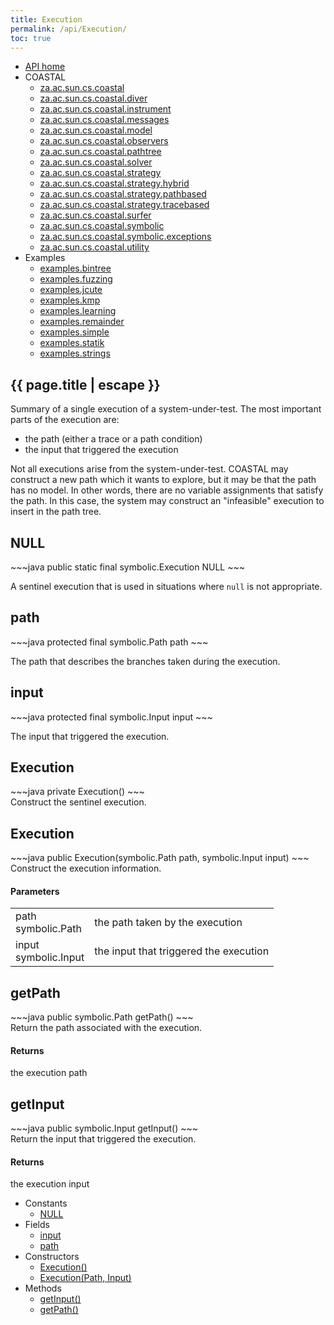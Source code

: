 ```yaml
---
title: Execution
permalink: /api/Execution/
toc: true
---
```


<section class="sidetoc">
<ul class="section-nav">
<li class="toc-entry toc-h2">
<a class="top" href="{{ '/api/' | relative_url }}">API home</a>
</li>
<li class="toc-entry toc-h2">
COASTAL<ul>
<li class="toc-entry toc-h3">
<a href="{{ '/api/za.ac.sun.cs.coastal/' | relative_url }}">za.ac.sun.cs.coastal</a></li>
<li class="toc-entry toc-h3">
<a href="{{ '/api/za.ac.sun.cs.coastal.diver/' | relative_url }}">za.ac.sun.cs.coastal.diver</a></li>
<li class="toc-entry toc-h3">
<a href="{{ '/api/za.ac.sun.cs.coastal.instrument/' | relative_url }}">za.ac.sun.cs.coastal.instrument</a></li>
<li class="toc-entry toc-h3">
<a href="{{ '/api/za.ac.sun.cs.coastal.messages/' | relative_url }}">za.ac.sun.cs.coastal.messages</a></li>
<li class="toc-entry toc-h3">
<a href="{{ '/api/za.ac.sun.cs.coastal.model/' | relative_url }}">za.ac.sun.cs.coastal.model</a></li>
<li class="toc-entry toc-h3">
<a href="{{ '/api/za.ac.sun.cs.coastal.observers/' | relative_url }}">za.ac.sun.cs.coastal.observers</a></li>
<li class="toc-entry toc-h3">
<a href="{{ '/api/za.ac.sun.cs.coastal.pathtree/' | relative_url }}">za.ac.sun.cs.coastal.pathtree</a></li>
<li class="toc-entry toc-h3">
<a href="{{ '/api/za.ac.sun.cs.coastal.solver/' | relative_url }}">za.ac.sun.cs.coastal.solver</a></li>
<li class="toc-entry toc-h3">
<a href="{{ '/api/za.ac.sun.cs.coastal.strategy/' | relative_url }}">za.ac.sun.cs.coastal.strategy</a></li>
<li class="toc-entry toc-h3">
<a href="{{ '/api/za.ac.sun.cs.coastal.strategy.hybrid/' | relative_url }}">za.ac.sun.cs.coastal.strategy.hybrid</a></li>
<li class="toc-entry toc-h3">
<a href="{{ '/api/za.ac.sun.cs.coastal.strategy.pathbased/' | relative_url }}">za.ac.sun.cs.coastal.strategy.pathbased</a></li>
<li class="toc-entry toc-h3">
<a href="{{ '/api/za.ac.sun.cs.coastal.strategy.tracebased/' | relative_url }}">za.ac.sun.cs.coastal.strategy.tracebased</a></li>
<li class="toc-entry toc-h3">
<a href="{{ '/api/za.ac.sun.cs.coastal.surfer/' | relative_url }}">za.ac.sun.cs.coastal.surfer</a></li>
<li class="toc-entry toc-h3">
<a href="{{ '/api/za.ac.sun.cs.coastal.symbolic/' | relative_url }}">za.ac.sun.cs.coastal.symbolic</a></li>
<li class="toc-entry toc-h3">
<a href="{{ '/api/za.ac.sun.cs.coastal.symbolic.exceptions/' | relative_url }}">za.ac.sun.cs.coastal.symbolic.exceptions</a></li>
<li class="toc-entry toc-h3">
<a href="{{ '/api/za.ac.sun.cs.coastal.utility/' | relative_url }}">za.ac.sun.cs.coastal.utility</a></li>
</ul>
</li>
<li class="toc-entry toc-h2">
Examples<ul>
<li class="toc-entry toc-h3">
<a href="{{ '/api/examples.bintree/' | relative_url }}">examples.bintree</a></li>
<li class="toc-entry toc-h3">
<a href="{{ '/api/examples.fuzzing/' | relative_url }}">examples.fuzzing</a></li>
<li class="toc-entry toc-h3">
<a href="{{ '/api/examples.jcute/' | relative_url }}">examples.jcute</a></li>
<li class="toc-entry toc-h3">
<a href="{{ '/api/examples.kmp/' | relative_url }}">examples.kmp</a></li>
<li class="toc-entry toc-h3">
<a href="{{ '/api/examples.learning/' | relative_url }}">examples.learning</a></li>
<li class="toc-entry toc-h3">
<a href="{{ '/api/examples.remainder/' | relative_url }}">examples.remainder</a></li>
<li class="toc-entry toc-h3">
<a href="{{ '/api/examples.simple/' | relative_url }}">examples.simple</a></li>
<li class="toc-entry toc-h3">
<a href="{{ '/api/examples.statik/' | relative_url }}">examples.statik</a></li>
<li class="toc-entry toc-h3">
<a href="{{ '/api/examples.strings/' | relative_url }}">examples.strings</a></li>
</ul>
</li>
</ul>
</section>
<section class="main class">
<h1>{{ page.title | escape }}</h1>
Summary of a single execution of a system-under-test. The most important
 parts of the execution are:
 
 <ul>
 <li>the path (either a trace or a path condition)</li>
 <li>the input that triggered the execution</li>
 </ul>
 
 Not all executions arise from the system-under-test. COASTAL may construct a
 new path which it wants to explore, but it may be that the path has no model.
 In other words, there are no variable assignments that satisfy the path. In
 this case, the system may construct an "infeasible" execution to insert in
 the path tree.<h2><a class="anchor" name="NULL"></a>NULL</h2>
<div markdown="1">
~~~java
public static final symbolic.Execution NULL
~~~
</div>
<p>
A sentinel execution that is used in situations where <code>null</code> is not
 appropriate.</p>
<h2><a class="anchor" name="path"></a>path</h2>
<div markdown="1">
~~~java
protected final symbolic.Path path
~~~
</div>
<p>
The path that describes the branches taken during the execution.</p>
<h2><a class="anchor" name="input"></a>input</h2>
<div markdown="1">
~~~java
protected final symbolic.Input input
~~~
</div>
<p>
The input that triggered the execution.</p>
<h2><a class="anchor" name="Execution()"></a>Execution</h2>
<div markdown="1">
~~~java
private Execution()
~~~
</div>
Construct the sentinel execution.<h2><a class="anchor" name="Execution(Path, Input)"></a>Execution</h2>
<div markdown="1">
~~~java
public Execution(symbolic.Path path, symbolic.Input input)
~~~
</div>
Construct the execution information.<h4>Parameters</h4>
<table class="parameters">
<tbody>
<tr>
<td>
path<br/><span class="paramtype">symbolic.Path</span></td>
<td>
the path taken by the execution</td>
</tr>
<tr>
<td>
input<br/><span class="paramtype">symbolic.Input</span></td>
<td>
the input that triggered the execution</td>
</tr>
</tbody>
</table>
<h2><a class="anchor" name="getPath()"></a>getPath</h2>
<div markdown="1">
~~~java
public symbolic.Path getPath()
~~~
</div>
Return the path associated with the execution.<h4>Returns</h4>
<p>
the execution path</p>
<h2><a class="anchor" name="getInput()"></a>getInput</h2>
<div markdown="1">
~~~java
public symbolic.Input getInput()
~~~
</div>
Return the input that triggered the execution.<h4>Returns</h4>
<p>
the execution input</p>
</section>
<section class="apitoc">
<ul class="section-nav">
<li class="toc-entry toc-h2">
Constants<ul>
<li class="toc-entry toc-h3">
<a href="{{ '/api/Execution/' | relative_url }}#NULL">NULL</a></li>
</ul>
</li>
<li class="toc-entry toc-h2">
Fields<ul>
<li class="toc-entry toc-h3">
<a href="{{ '/api/Execution/' | relative_url }}#input">input</a></li>
<li class="toc-entry toc-h3">
<a href="{{ '/api/Execution/' | relative_url }}#path">path</a></li>
</ul>
</li>
<li class="toc-entry toc-h2">
Constructors<ul>
<li class="toc-entry toc-h3">
<a href="{{ '/api/Execution/' | relative_url }}#Execution()">Execution()</a></li>
<li class="toc-entry toc-h3">
<a href="{{ '/api/Execution/' | relative_url }}#Execution(Path, Input)">Execution(Path, Input)</a></li>
</ul>
</li>
<li class="toc-entry toc-h2">
Methods<ul>
<li class="toc-entry toc-h3">
<a href="{{ '/api/Execution/' | relative_url }}#getInput()">getInput()</a></li>
<li class="toc-entry toc-h3">
<a href="{{ '/api/Execution/' | relative_url }}#getPath()">getPath()</a></li>
</ul>
</li>

</ul>
</section>
